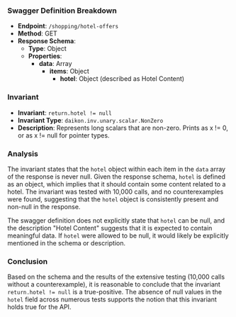 ### Swagger Definition Breakdown

- **Endpoint**: `/shopping/hotel-offers`
- **Method**: GET
- **Response Schema**:
  - **Type**: Object
  - **Properties**:
    - **data**: Array
      - **items**: Object
        - **hotel**: Object (described as Hotel Content)

### Invariant

- **Invariant**: `return.hotel != null`
- **Invariant Type**: `daikon.inv.unary.scalar.NonZero`
- **Description**: Represents long scalars that are non-zero. Prints as x != 0, or as x != null for pointer types.

### Analysis

The invariant states that the `hotel` object within each item in the `data` array of the response is never null. Given the response schema, `hotel` is defined as an object, which implies that it should contain some content related to a hotel. The invariant was tested with 10,000 calls, and no counterexamples were found, suggesting that the `hotel` object is consistently present and non-null in the response.

The swagger definition does not explicitly state that `hotel` can be null, and the description "Hotel Content" suggests that it is expected to contain meaningful data. If `hotel` were allowed to be null, it would likely be explicitly mentioned in the schema or description.

### Conclusion

Based on the schema and the results of the extensive testing (10,000 calls without a counterexample), it is reasonable to conclude that the invariant `return.hotel != null` is a true-positive. The absence of null values in the `hotel` field across numerous tests supports the notion that this invariant holds true for the API.

